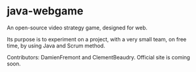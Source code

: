 java-webgame
============

An open-source video strategy game, designed for web.

Its purpose is to experiment on a project, with a very small team, on free time, by using Java and Scrum method.

Contributors: DamienFremont and ClementBeaudry.
Official site is coming soon.
